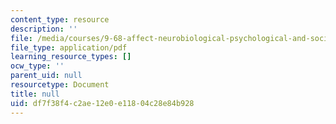 ```yaml
---
content_type: resource
description: ''
file: /media/courses/9-68-affect-neurobiological-psychological-and-sociocultural-counterparts-of-feelings-spring-2013/df7f38f4c2ae12e0e11804c28e84b928_MIT9_68S13_syllabus.pdf
file_type: application/pdf
learning_resource_types: []
ocw_type: ''
parent_uid: null
resourcetype: Document
title: null
uid: df7f38f4-c2ae-12e0-e118-04c28e84b928
---
```


